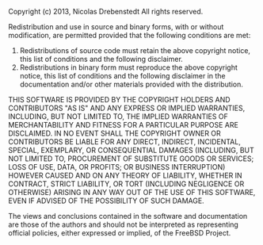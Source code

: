 Copyright (c) 2013, Nicolas Drebenstedt
All rights reserved.

Redistribution and use in source and binary forms, with or without modification,
are permitted provided that the following conditions are met: 

1.	Redistributions of source code must retain the above copyright notice, this
	list of conditions and the following disclaimer. 
2.	Redistributions in binary form must reproduce the above copyright notice,
	this list of conditions and the following disclaimer in the documentation
	and/or other materials provided with the distribution. 

THIS SOFTWARE IS PROVIDED BY THE COPYRIGHT HOLDERS AND CONTRIBUTORS "AS IS" AND
ANY EXPRESS OR IMPLIED WARRANTIES, INCLUDING, BUT NOT LIMITED TO, THE IMPLIED
WARRANTIES OF MERCHANTABILITY AND FITNESS FOR A PARTICULAR PURPOSE ARE
DISCLAIMED. IN NO EVENT SHALL THE COPYRIGHT OWNER OR CONTRIBUTORS BE LIABLE FOR
ANY DIRECT, INDIRECT, INCIDENTAL, SPECIAL, EXEMPLARY, OR CONSEQUENTIAL DAMAGES
(INCLUDING, BUT NOT LIMITED TO, PROCUREMENT OF SUBSTITUTE GOODS OR SERVICES;
LOSS OF USE, DATA, OR PROFITS; OR BUSINESS INTERRUPTION) HOWEVER CAUSED AND ON
ANY THEORY OF LIABILITY, WHETHER IN CONTRACT, STRICT LIABILITY, OR TORT
(INCLUDING NEGLIGENCE OR OTHERWISE) ARISING IN ANY WAY OUT OF THE USE OF THIS
SOFTWARE, EVEN IF ADVISED OF THE POSSIBILITY OF SUCH DAMAGE. 

The views and conclusions contained in the software and documentation are those
of the authors and should not be interpreted as representing official policies,
either expressed or implied, of the FreeBSD Project.